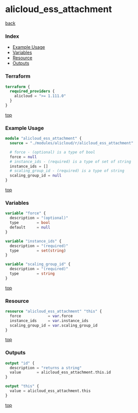 # alicloud_ess_attachment

[back](../alicloud.md)

### Index

- [Example Usage](#example-usage)
- [Variables](#variables)
- [Resource](#resource)
- [Outputs](#outputs)

### Terraform

```terraform
terraform {
  required_providers {
    alicloud = ">= 1.111.0"
  }
}
```

[top](#index)

### Example Usage

```terraform
module "alicloud_ess_attachment" {
  source = "./modules/alicloud/r/alicloud_ess_attachment"

  # force - (optional) is a type of bool
  force = null
  # instance_ids - (required) is a type of set of string
  instance_ids = []
  # scaling_group_id - (required) is a type of string
  scaling_group_id = null
}
```

[top](#index)

### Variables

```terraform
variable "force" {
  description = "(optional)"
  type        = bool
  default     = null
}

variable "instance_ids" {
  description = "(required)"
  type        = set(string)
}

variable "scaling_group_id" {
  description = "(required)"
  type        = string
}
```

[top](#index)

### Resource

```terraform
resource "alicloud_ess_attachment" "this" {
  force            = var.force
  instance_ids     = var.instance_ids
  scaling_group_id = var.scaling_group_id
}
```

[top](#index)

### Outputs

```terraform
output "id" {
  description = "returns a string"
  value       = alicloud_ess_attachment.this.id
}

output "this" {
  value = alicloud_ess_attachment.this
}
```

[top](#index)